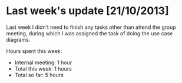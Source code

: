 # Last week's update [21/10/2013]
Last week I didn’t need to finish any tasks other than attend the group meeting, during which I was assigned the task of doing the use case diagrams.

Hours spent this week:
  - Internal meeting: 1 hour
  - Total this week: 1 hours
  - Total so far: 5 hours
